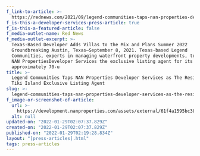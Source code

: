 ```yaml
---
f_link-to-article: >-
  https://rednews.com/2021/09/legend-communities-taps-nan-properties-developer-services-as-the-residences-at-tiki-island-exclusive-listing-agent/
f_is-this-a-developer-services-press-article: true
f_is-this-a-featured-article: false
f_media-outlet-name: Red News
f_media-outlet-excerpt: >-
  Texas-Based Developer Adds Villas to the Mix and Plans Summer 2022
  Groundbreaking Austin, Texas—September 8, 2021. Texas-based Legend
  Communities, experts in managing waterfront property developments, today named
  NAN PropertiesDeveloper Services the exclusive listing agent for its
  approximately 70-u
title: >-
  Legend Communities Taps NAN Properties Developer Services as The Residences at
  Tiki Island Exclusive Listing Agent
slug: >-
  legend-communities-taps-nan-properties-developer-services-as-the-residences-at-tiki-island-exclusive-listing-agent
f_image-or-screenshot-of-article:
  url: >-
    https://development.nanproperties.com/assets/external/61f4a1595bc38a57699a08a0_screen20shot202022-01-2120at209.59.51%20AM.png
  alt: null
updated-on: "2022-01-29T02:07:37.829Z"
created-on: "2022-01-29T02:07:37.829Z"
published-on: "2022-01-29T02:19:28.834Z"
layout: "[press-articles].html"
tags: press-articles
---
```

